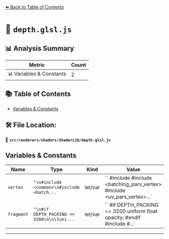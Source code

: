 [⬅️ Back to Table of Contents](../../../../index.md)

# 📄 `depth.glsl.js`

## 📊 Analysis Summary

| Metric | Count |
|--------|-------|
| 📊 Variables & Constants | 2 |

## 📚 Table of Contents

- [Variables & Constants](#variables-constants)

## 🛠️ File Location:
📂 **`src/renderers/shaders/ShaderLib/depth.glsl.js`**

## Variables & Constants

| Name | Type | Kind | Value | Exported |
|------|------|------|-------|----------|
| `vertex` | `"\n#include <common>\n#include <batch...` | let/var | `` #include <common> #include <batching_pars_vertex> #include <uv_pars_vertex>...` | ✓ |
| `fragment` | `"\n#if DEPTH_PACKING == 3200\n\n\tuni...` | let/var | `` #if DEPTH_PACKING == 3200 uniform float opacity; #endif #include <common> #...` | ✓ |


---